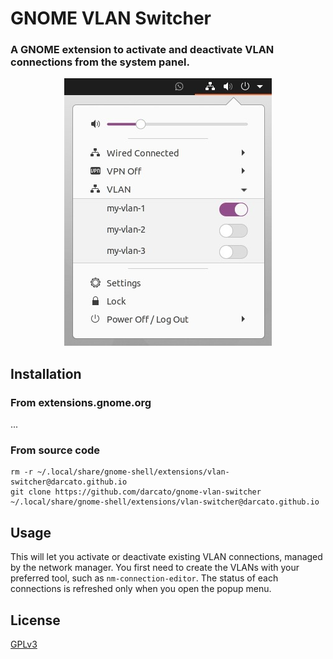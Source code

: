 # GNOME VLAN Switcher

### A GNOME extension to activate and deactivate VLAN connections from the system panel.

<p align="center">
    <img src="./vlan-switcher.jpg" alt="VLAN Switcher">
</p>

## Installation

### From extensions.gnome.org
...

### From source code

```
rm -r ~/.local/share/gnome-shell/extensions/vlan-switcher@darcato.github.io
git clone https://github.com/darcato/gnome-vlan-switcher ~/.local/share/gnome-shell/extensions/vlan-switcher@darcato.github.io
```

## Usage

This will let you activate or deactivate existing VLAN connections, managed by the network manager. You first need to create the VLANs with your preferred tool, such as `nm-connection-editor`. The status of each connections is refreshed only when you open the popup menu.

## License
[GPLv3](http://www.gnu.org/licenses/gpl-3.0.en.html)